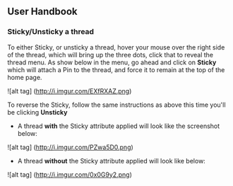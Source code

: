 ## User Handbook

### Sticky/Unsticky a thread

To either Sticky, or unsticky a thread, hover your mouse over the right side of the thread, which will bring up the three dots, click that to reveal the thread menu. As show below in the menu, go ahead and click on **Sticky** which will attach a Pin to the thread, and force it to remain at the top of the home page.

![alt tag] (http://i.imgur.com/EXfRXAZ.png)

To reverse the Sticky, follow the same instructions as above this time you'll be clicking **Unsticky**

 - A thread **with** the Sticky attribute applied will look like the screenshot below:

![alt tag] (http://i.imgur.com/PZwa5D0.png)

 - A thread **without** the Sticky attribute applied will look like below:

![alt tag] (http://i.imgur.com/0x0G9y2.png)
